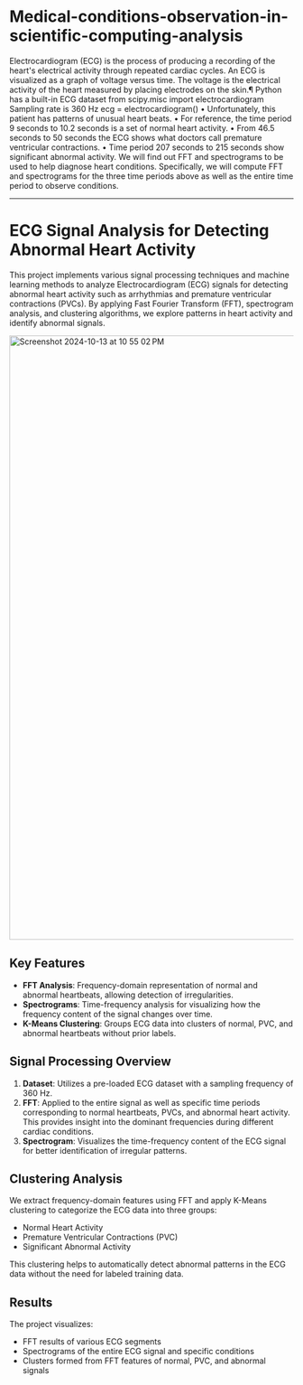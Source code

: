 # Medical-conditions-observation-in-scientific-computing-analysis
Electrocardiogram (ECG) is the process of producing a recording of the heart's electrical activity through repeated cardiac cycles. An ECG is visualized as a graph of voltage versus time. The voltage is the electrical activity of the heart measured by placing electrodes on the skin.¶
Python has a built-in ECG dataset
from scipy.misc import electrocardiogram
Sampling rate is 360 Hz ecg = electrocardiogram()
• Unfortunately, this patient has patterns of unusual heart beats.
• For reference, the time period 9 seconds to 10.2 seconds is a set of normal heart activity.
• From 46.5 seconds to 50 seconds the ECG shows what doctors call premature ventricular contractions.
• Time period 207 seconds to 215 seconds show significant abnormal activity.
We will find out FFT and spectrograms to be used to help diagnose heart conditions. Specifically, we will compute FFT and spectrograms for the three time periods above as well as the entire time period to observe conditions.

---

# ECG Signal Analysis for Detecting Abnormal Heart Activity

This project implements various signal processing techniques and machine learning methods to analyze Electrocardiogram (ECG) signals for detecting abnormal heart activity such as arrhythmias and premature ventricular contractions (PVCs). By applying Fast Fourier Transform (FFT), spectrogram analysis, and clustering algorithms, we explore patterns in heart activity and identify abnormal signals.

<img width="1070" alt="Screenshot 2024-10-13 at 10 55 02 PM" src="https://github.com/user-attachments/assets/0a208851-cd03-4277-bb25-97d81871e2f0">



## Key Features

- **FFT Analysis**: Frequency-domain representation of normal and abnormal heartbeats, allowing detection of irregularities.
- **Spectrograms**: Time-frequency analysis for visualizing how the frequency content of the signal changes over time.
- **K-Means Clustering**: Groups ECG data into clusters of normal, PVC, and abnormal heartbeats without prior labels.

## Signal Processing Overview

1. **Dataset**: Utilizes a pre-loaded ECG dataset with a sampling frequency of 360 Hz.
2. **FFT**: Applied to the entire signal as well as specific time periods corresponding to normal heartbeats, PVCs, and abnormal heart activity. This provides insight into the dominant frequencies during different cardiac conditions.
3. **Spectrogram**: Visualizes the time-frequency content of the ECG signal for better identification of irregular patterns.

## Clustering Analysis

We extract frequency-domain features using FFT and apply K-Means clustering to categorize the ECG data into three groups:

- Normal Heart Activity
- Premature Ventricular Contractions (PVC)
- Significant Abnormal Activity

This clustering helps to automatically detect abnormal patterns in the ECG data without the need for labeled training data.

## Results

The project visualizes:

- FFT results of various ECG segments
- Spectrograms of the entire ECG signal and specific conditions
- Clusters formed from FFT features of normal, PVC, and abnormal signals
